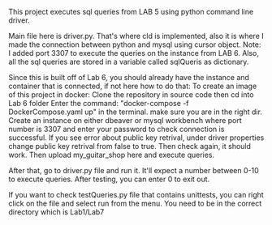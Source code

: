 This project executes sql queries from LAB 5 using python command line driver. 

Main file here is driver.py. That's where cld is implemented, also it is where I made the connection 
between python and mysql using cursor object. Note: I added port 3307 to execute the queries on the instance from LAB 6.
Also, all the sql queries are stored in a variable called sqlQueris as dictionary. 

Since this is built off of Lab 6, you should already have the instance and container that is connected, if not here how to do that: 
To create an image of this project in docker:
Clone the repository in source code then cd into Lab 6 folder
Enter the command: "docker-compose -f DockerCompose.yaml up" in the terminal. make sure you are in the right dir.
Create an instance on either dbeaver or mysql workbench where port number is 3307 and enter your password to check connection is successful. If you see error about public key retrival, 
under driver properties change public key retrival from false to true. Then check again, it should work. Then upload my_guitar_shop here and execute queries.


After that, go to driver.py file and run it. It'll expect a number between 0-10 to execute queries. After testing, you can enter 0 to exit out.

If you want to check testQueries.py file that contains unittests, you can right click on the file and select run from the menu. You need to be in the correct directory which is Lab1/Lab7



